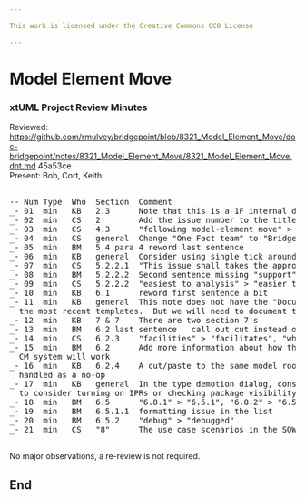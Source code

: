```yaml
---

This work is licensed under the Creative Commons CC0 License

---
```


# Model Element Move
### xtUML Project Review Minutes

Reviewed:  https://github.com/rmulvey/bridgepoint/blob/8321_Model_Element_Move/doc-bridgepoint/notes/8321_Model_Element_Move/8321_Model_Element_Move.dnt.md  45a53ce   
Present:  Bob, Cort, Keith  

<pre>

-- Num Type  Who  Section  Comment
_- 01  min   KB   2.3      Note that this is a 1F internal document
_- 02  min   CS   2        Add the issue number to the titles of references that are DEIs
_- 03  min   CS   4.3      "following model-element move" > "following model elements"
_- 04  min   CS   general  Change "One Fact team" to "BridgePoint team"
_- 05  min   BM   5.4 para 4 reword last sentence
_- 06  min   KB   general  Consider using single tick around short in-line code bits
_- 07  min   CS   5.2.2.1  "This issue shall takes the approach" > "This issue takes the position"
_- 08  min   BM   5.2.2.2  Second sentence missing "support"
_- 09  min   CS   5.2.2.2  "easiest to analysis" > "easier to analyze"
_- 10  min   KB   6.1      reword first sentence a bit
_- 11  min   KB   general  This note does not have the "Documentation Impact" section in 
  the most recent templates.  But we will need to document the behavior.
_- 12  min   KB   7 & 7    There are two section 7's
_- 13  min   BM   6.2 last sentence   call out cut instead of paste
_- 14  min   CS   6.2.3    "facilities" > "facilitates", "whic" > "which"
_- 15  min   BM   6.2      Add more information about how the integration with the 
  CM system will work
_- 16  min   KB   6.2.4    A cut/paste to the same model root should be recognized and 
  handled as a no-op
_- 17  min   KB   general  In the type demotion dialog, consider adding text to tell the user 
  to consider turning on IPRs or checking package visibility.
_- 18  min   BM   6.5      "6.8.1" > "6.5.1", "6.8.2" > "6.5.2"
_- 19  min   BM   6.5.1.1  formatting issue in the list
_- 20  min   BM   6.5.2    "debug" > "debugged"
_- 21  min   CS   "8"      The use case scenarios in the SOW define solid tests that should be used

</pre>
   
No major observations, a re-review is not required.


End
---
